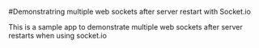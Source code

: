 #Demonstratring multiple web sockets after server restart with Socket.io

This is a sample app to demonstrate multiple web sockets after server restarts when using socket.io
